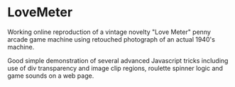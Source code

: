 # LoveMeter
Working online reproduction of a vintage novelty "Love Meter" penny arcade game machine using retouched photograph of an actual 1940's machine.

Good simple demonstration of several advanced Javascript tricks including use of div transparency and image clip regions, roulette spinner logic and game sounds on a web page.
